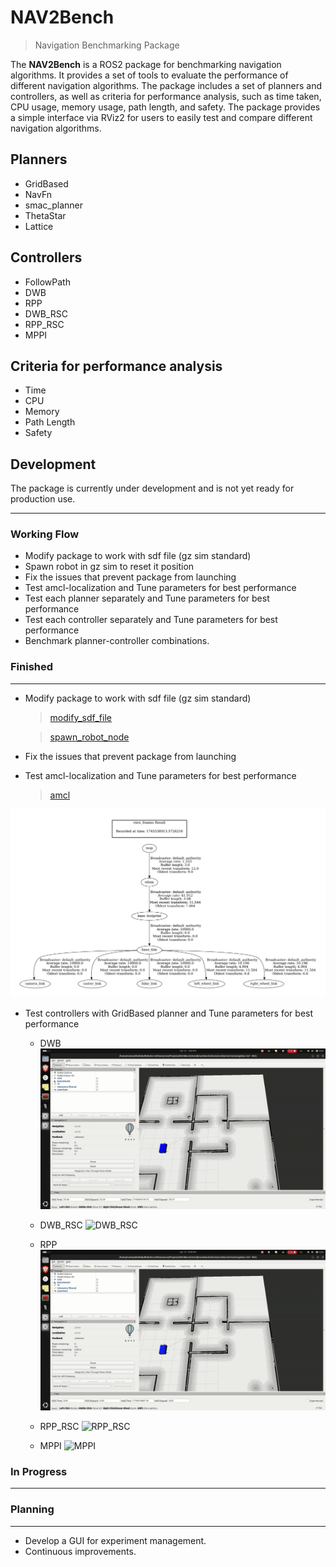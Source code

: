 # NAV2Bench
> Navigation Benchmarking Package

The **NAV2Bench** is a ROS2 package for benchmarking navigation algorithms. It provides a set of tools to evaluate the performance of different navigation algorithms. The package includes a set of planners and controllers, as well as criteria for performance analysis, such as time taken, CPU usage, memory usage, path length, and safety. The package provides a simple interface via RViz2 for users to easily test and compare different navigation algorithms.

## Planners

- GridBased
- NavFn
- smac_planner
- ThetaStar
- Lattice

## Controllers

- FollowPath
- DWB
- RPP
- DWB_RSC
- RPP_RSC
- MPPI

## Criteria for performance analysis

- Time
- CPU
- Memory
- Path Length
- Safety

## Development

The package is currently under development and is not yet ready for production use. 


---
### Working Flow

- Modify package to work with sdf file (gz sim standard)
- Spawn robot in gz sim to reset it position
- Fix the issues that prevent package from launching
- Test amcl-localization and Tune parameters for best performance
- Test each planner separately and Tune parameters for best performance
- Test each controller separately and Tune parameters for best performance
- Benchmark planner-controller combinations.


### Finished
---

- Modify package to work with sdf file (gz sim standard)

    > [modify_sdf_file](launch/petra_urdf_v7.launch.py#L15-L30)

    > [spawn_robot_node](launch/petra_urdf_v7.launch.py#L139-L162)

- Fix the issues that prevent package from launching
- Test amcl-localization and Tune parameters for best performance
    > [amcl](config/amcl_localization.yaml)

![](resources/frames.png)

- Test controllers with GridBased planner and Tune parameters for best performance

    - DWB
    ![DWB](resources/DWB.gif)

    - DWB_RSC
    ![DWB_RSC](resources/DWB_RSC.gif)

    - RPP
    ![RPP](resources/RPP.gif)

    - RPP_RSC
    ![RPP_RSC](resources/RPP_RSC.gif)

    - MPPI
    ![MPPI](resources/MPPI.gif)

### In Progress
---


### Planning
---
- Develop a GUI for experiment management.
- Continuous improvements.

